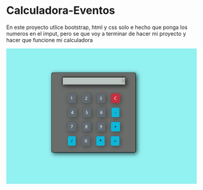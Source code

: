 # Calculadora-Eventos

En este proyecto utlice bootstrap, html y css
solo e hecho que ponga los numeros en el imput, pero se que voy a terminar de hacer mi proyecto y hacer que funcione mi calculadora

![Demo](./assets/IMG/captura.png)